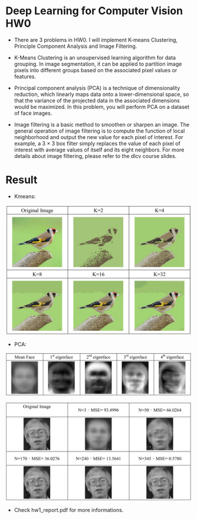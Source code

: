 # Deep Learning for Computer Vision HW0
- There are 3 problems in HW0. I will implement K-means Clustering, Principle 
Component Analysis and Image Filtering.

- K-Means Clustering is an unsupervised learning algorithm for data grouping. In image segmentation, it can be applied to partition image pixels into different groups based on the associated pixel values or features.

- Principal component analysis (PCA) is a technique of dimensionality reduction, which linearly maps data onto a lower-dimensional space, so that the variance of the projected data in the associated dimensions would be maximized. In this problem, you will perform PCA on a dataset of face images.

- Image filtering is a basic method to smoothen or sharpen an image. The general operation of image filtering is to compute the function of local neighborhood and output the new value for each pixel of interest. For example, a 3 × 3 box filter simply replaces the value of each pixel of interest with average values of itself and its eight neighbors. For more details about image filtering, please refer to the dlcv course slides.


# Result

- Kmeans:

![1](./pic/Kmeans.png)

- PCA:

![1](./pic/Pca1.png)

![1](./pic/Pca2.png)


- Check hw1_report.pdf for more informations.

